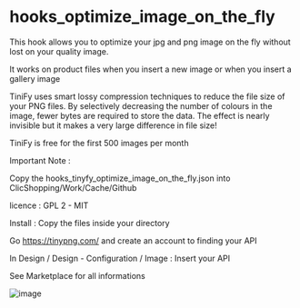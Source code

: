 # hooks_optimize_image_on_the_fly

This hook allows you to optimize your jpg and png image on the fly without lost on your quality image.

It works on product files when you insert a new image or when you insert a gallery image
 

TiniFy uses smart lossy compression techniques to reduce the file size of your PNG files. By selectively decreasing the number of colours in the image, fewer bytes are required to store the data. The effect is nearly invisible but it makes a very large difference in file size!

TiniFy is free for the first 500 images per month


Important Note :

Copy the hooks_tinyfy_optimize_image_on_the_fly.json into ClicShopping/Work/Cache/Github

licence  : GPL 2 - MIT

Install :
Copy the files inside your directory

Go https://tinypng.com/ and create an account to finding your API

In Design / Design - Configuration / Image : Insert your API

See Marketplace for all informations

![image](https://github.com/ClicShoppingV3Community/hooks_optimize_image_on_the_fly/blob/master/ModuleInfosJson/image.png)